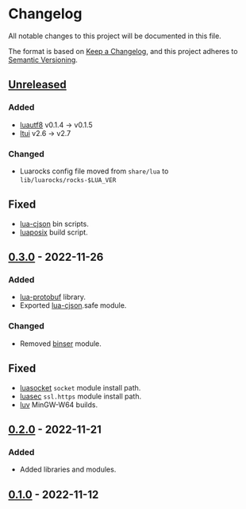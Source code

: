 # Changelog

All notable changes to this project will be documented in this file.

The format is based on [Keep a Changelog](https://keepachangelog.com/en/1.0.0),
and this project adheres to [Semantic Versioning](https://semver.org/spec/v2.0.0.html).

## [Unreleased]

### Added

- [luautf8](https://github.com/starwing/luautf8) v0.1.4 -> v0.1.5
- [ltui](https://github.com/tboox/ltui) v2.6 -> v2.7

### Changed

- Luarocks config file moved from `share/lua` to `lib/luarocks/rocks-$LUA_VER`

## Fixed

- [lua-cjson](https://github.com/openresty/lua-cjson) bin scripts.
- [luaposix](https://github.com/luaposix/luaposix) build script.

## [0.3.0] - 2022-11-26

### Added

- [lua-protobuf](https://github.com/starwing/lua-protobuf) library.
- Exported [lua-cjson](https://github.com/openresty/lua-cjson).safe module.

### Changed

- Removed [binser](https://github.com/bakpakin/binser) module.

## Fixed

- [luasocket](https://github.com/lunarmodules/luasocket) `socket` module install path.
- [luasec](https://github.com/brunoos/luasec) `ssl.https` module install path.
- [luv](https://github.com/luvit/luv) MinGW-W64 builds.

## [0.2.0] - 2022-11-21

### Added

- Added libraries and modules.

## [0.1.0] - 2022-11-12

[Unreleased]: https://github.com/clitic/lua-batteries/compare/v0.3.0...HEAD
[0.3.0]: https://github.com/clitic/lua-batteries/compare/v0.2.0...v0.3.0
[0.2.0]: https://github.com/clitic/lua-batteries/compare/v0.1.0...v0.2.0
[0.1.0]: https://github.com/clitic/lua-batteries/compare/302985a...v0.1.0
